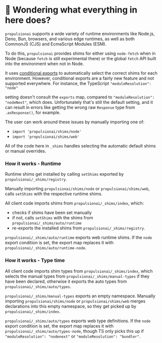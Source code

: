 # 👋 Wondering what everything in here does?

`propulsionai` supports a wide variety of runtime environments like Node.js, Deno, Bun, browsers, and various
edge runtimes, as well as both CommonJS (CJS) and EcmaScript Modules (ESM).

To do this, `propulsionai` provides shims for either using `node-fetch` when in Node (because `fetch` is still experimental there) or the global `fetch` API built into the environment when not in Node.

It uses [conditional exports](https://nodejs.org/api/packages.html#conditional-exports) to
automatically select the correct shims for each environment. However, conditional exports are a fairly new
feature and not supported everywhere. For instance, the TypeScript `"moduleResolution": "node"`

setting doesn't consult the `exports` map, compared to `"moduleResolution": "nodeNext"`, which does.
Unfortunately that's still the default setting, and it can result in errors like
getting the wrong raw `Response` type from `.asResponse()`, for example.

The user can work around these issues by manually importing one of:

- `import 'propulsionai/shims/node'`
- `import 'propulsionai/shims/web'`

All of the code here in `_shims` handles selecting the automatic default shims or manual overrides.

### How it works - Runtime

Runtime shims get installed by calling `setShims` exported by `propulsionai/_shims/registry`.

Manually importing `propulsionai/shims/node` or `propulsionai/shims/web`, calls `setShims` with the respective runtime shims.

All client code imports shims from `propulsionai/_shims/index`, which:

- checks if shims have been set manually
- if not, calls `setShims` with the shims from `propulsionai/_shims/auto/runtime`
- re-exports the installed shims from `propulsionai/_shims/registry`.

`propulsionai/_shims/auto/runtime` exports web runtime shims.
If the `node` export condition is set, the export map replaces it with `propulsionai/_shims/auto/runtime-node`.

### How it works - Type time

All client code imports shim types from `propulsionai/_shims/index`, which selects the manual types from `propulsionai/_shims/manual-types` if they have been declared, otherwise it exports the auto types from `propulsionai/_shims/auto/types`.

`propulsionai/_shims/manual-types` exports an empty namespace.
Manually importing `propulsionai/shims/node` or `propulsionai/shims/web` merges declarations into this empty namespace, so they get picked up by `propulsionai/_shims/index`.

`propulsionai/_shims/auto/types` exports web type definitions.
If the `node` export condition is set, the export map replaces it with `propulsionai/_shims/auto/types-node`, though TS only picks this up if `"moduleResolution": "nodenext"` or `"moduleResolution": "bundler"`.
